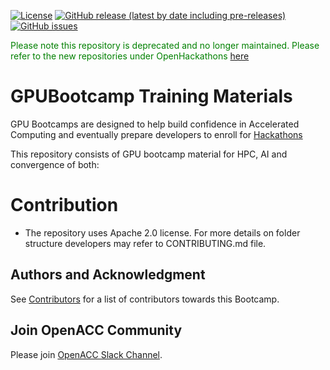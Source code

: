 [![License](https://img.shields.io/badge/License-Apache%202.0-blue.svg)](https://opensource.org/licenses/Apache-2.0) [![GitHub release (latest by date including pre-releases)](https://img.shields.io/github/v/release/gpuhackathons-org/gpubootcamp?include_prereleases)](https://github.com/gpuhackathons-org/gpubootcamp/releases/latest) [![GitHub issues](https://img.shields.io/github/issues/gpuhackathons-org/gpubootcamp)](https://github.com/gpuhackathons-org/gpubootcamp/issues)

<span style="color: green"> Please note this repository is deprecated and no longer maintained. Please refer to the new repositories under OpenHackathons</span> [here](https://github.com/openhackathons-org)

#  GPUBootcamp Training Materials

GPU Bootcamps are designed to help build confidence in Accelerated Computing and eventually prepare developers to enroll for [Hackathons](http://gpuhackathons.org/)

This repository consists of GPU bootcamp material for HPC, AI and convergence of both:

# Contribution
- The repository uses Apache 2.0 license. For more details on folder structure developers may refer to CONTRIBUTING.md file.

## Authors and Acknowledgment

See [Contributors](https://github.com/gpuhackathons-org/gpubootcamp/graphs/contributors) for a list of contributors towards this Bootcamp.

## Join OpenACC Community
Please join [OpenACC Slack Channel](https://openacclang.slack.com/messages/openaccusergroup).
